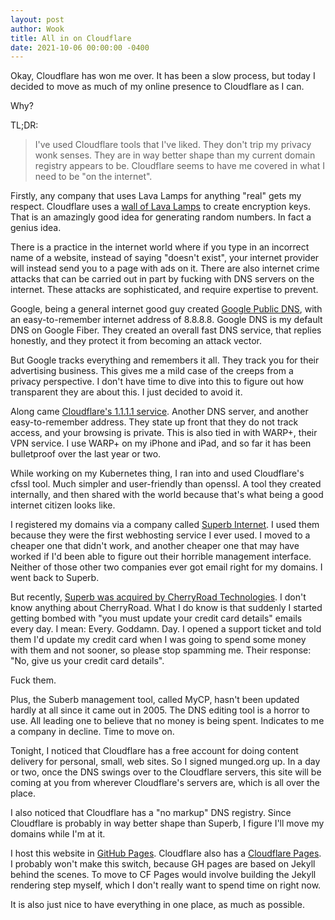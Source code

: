 ```yaml
---
layout: post
author: Wook
title: All in on Cloudflare
date: 2021-10-06 00:00:00 -0400
---
```


Okay, Cloudflare has won me over.  It has been a slow process, but today I decided to move as much of my online presence to Cloudflare as I can.

Why?

TL;DR:

> I've used  Cloudflare tools that I've liked.  They don't trip my privacy wonk senses.  They are in way better shape than my current domain registry appears to be.  Cloudflare seems to have me covered in what I need to be "on the internet".

Firstly, any company that uses Lava Lamps for anything "real" gets my respect.  Cloudflare uses a [wall of Lava Lamps](https://www.cloudflare.com/learning/ssl/lava-lamp-encryption/) to create encryption keys.  That is an amazingly good idea for generating random numbers.  In fact a genius idea.

There is a practice in the internet world where if you type in an incorrect name of a website, instead of saying "doesn't exist", your internet provider will instead send you to a page with ads on it.  There are also internet crime attacks that can be carried out in part by fucking with DNS servers on the internet.  These attacks are sophisticated, and require expertise to prevent.

Google, being a general internet good guy created [Google Public DNS](https://developers.google.com/speed/public-dns/), with an easy-to-remember internet address of 8.8.8.8.  Google DNS is my default DNS on Google Fiber.  They created an overall fast DNS service, that replies honestly, and they protect it from becoming an attack vector.

But Google tracks everything and remembers it all.  They track you for their advertising business.  This gives me a mild case of the creeps from a privacy perspective.  I don't have time to dive into this to figure out how transparent they are about this.  I just decided to avoid it.

Along came [Cloudflare's 1.1.1.1 service](https://1.1.1.1).  Another DNS server, and another easy-to-remember address.  They state up front that they do not track access, and your browsing is private.  This is also tied in with WARP+, their VPN service.  I use WARP+ on my iPhone and iPad, and so far it has been bulletproof over the last year or two.

While working on my Kubernetes thing, I ran into and used Cloudflare's cfssl tool.  Much simpler and user-friendly than openssl.  A tool they created internally, and then shared with the world because that's what being a good internet citizen looks like.

I registered my domains via a company called [Superb Internet](https://www.superb.net).  I used them because they were the first webhosting service I ever used.  I moved to a cheaper one that didn't work, and another cheaper one that may have worked if I'd been able to figure out their horrible management interface.  Neither of those other two companies ever got email right for my domains.  I went back to Superb.

But recently, [Superb was acquired by CherryRoad Technologies](https://www.superb.net/about/pressrelease.php).  I don't know anything about CherryRoad.  What I do know is that suddenly I started getting bombed with "you must update your credit card details" emails every day.  I mean: Every. Goddamn. Day.  I opened a support ticket and told them I'd update my credit card when I was going to spend some money with them and not sooner, so please stop spamming me.  Their response: "No, give us your credit card details".

Fuck them.

Plus, the Suberb management tool, called MyCP, hasn't been updated hardly at all since it came out in 2005.  The DNS editing tool is a horror to use.  All leading one to believe that no money is being spent.  Indicates to me a company in decline.  Time to move on.

Tonight, I noticed that Cloudflare has a free account for doing content delivery for personal, small, web sites.  So I signed munged.org up.  In a day or two, once the DNS swings over to the Cloudflare servers, this site will be coming at you from wherever Cloudflare's servers are, which is all over the place.

I also noticed that Cloudflare has a "no markup" DNS registry.  Since Cloudflare is probably in way better shape than Superb, I figure I'll move my domains while I'm at it.

I host this website in [GitHub Pages](https://pages.github.com).  Cloudflare also has a [Cloudflare Pages](https://pages.cloudflare.com).  I probably won't make this switch, because GH pages are based on Jekyll behind the scenes.  To move to CF Pages would involve building the Jekyll rendering step myself, which I don't really want to spend time on right now.

It is also just nice to have everything in one place, as much as possible.